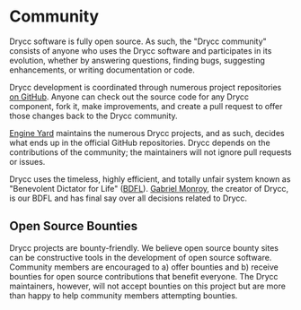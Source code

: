 # Community

Drycc software is fully open source. As such, the "Drycc community" consists of anyone who uses the Drycc software and participates in its evolution, whether by answering questions, finding bugs, suggesting enhancements, or writing documentation or code.

Drycc development is coordinated through numerous project repositories [on GitHub][github]. Anyone can check out the source code for any Drycc component, fork it, make improvements, and create a pull request to offer those changes back to the Drycc community.

[Engine Yard][ey] maintains the numerous Drycc projects, and as such, decides what ends up in the official GitHub repositories. Drycc depends on the contributions of the community; the maintainers will not ignore pull requests or issues.

Drycc uses the timeless, highly efficient, and totally unfair system known as "Benevolent Dictator for Life" ([BDFL][]). [Gabriel Monroy][gabriel], the creator of Drycc, is our BDFL and has final say over all decisions related to Drycc.

## Open Source Bounties

Drycc projects are bounty-friendly.  We believe open source bounty sites can be constructive tools in the development of open source software. Community members are encouraged to a) offer bounties and b) receive bounties for open source contributions that benefit everyone. The Drycc maintainers, however, will not accept bounties on this project but are more than happy to help community members attempting bounties.


[github]: https://github.com/drycc
[ey]: https://drycc.com/community
[bdfl]: http://en.wikipedia.org/wiki/Benevolent_Dictator_for_Life
[gabriel]: https://github.com/gabrtv
